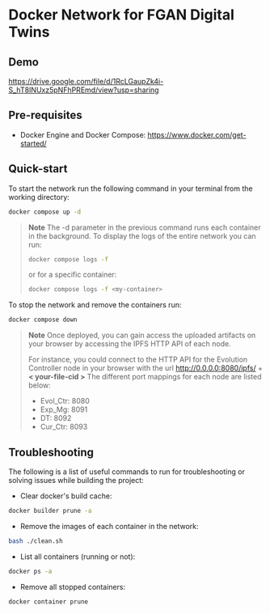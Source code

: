 # Docker Network for FGAN Digital Twins
## Demo
https://drive.google.com/file/d/1RcLGaupZk4i-S_hT8INUxz5pNFhPREmd/view?usp=sharing

## Pre-requisites
* Docker Engine and Docker Compose: https://www.docker.com/get-started/

## Quick-start

To start the network run the following command in your terminal from the working directory:
```sh
docker compose up -d
```
> **Note** The -d parameter in the previous command runs each container in the background. To display the logs of the entire network you can run:
> ```sh
> docker compose logs -f 
> ```
> or for a specific container:
> ```sh
> docker compose logs -f <my-container>
> ```

To stop the network and remove the containers run: 

```sh
docker compose down
```

> **Note** Once deployed, you can gain access the uploaded artifacts on your browser by accessing the IPFS HTTP API of each node. 
> 
> For instance, you could connect to the HTTP API for the Evolution Controller node in your browser with the url http://0.0.0.0:8080/ipfs/ + **< your-file-cid >**
> The different port mappings for each node are listed below: 
> * Evol_Ctr: 8080
> * Exp_Mg: 8091
> * DT: 8092
> * Cur_Ctr: 8093




## Troubleshooting
The following is a list of useful commands to run for troubleshooting or solving issues while building the project:
* Clear docker's build cache:
```sh
docker builder prune -a
```
* Remove the images of each container in the network:
```sh
bash ./clean.sh
```
* List all containers (running or not):
```sh
docker ps -a
```
* Remove all stopped containers:
```sh
docker container prune 
```
